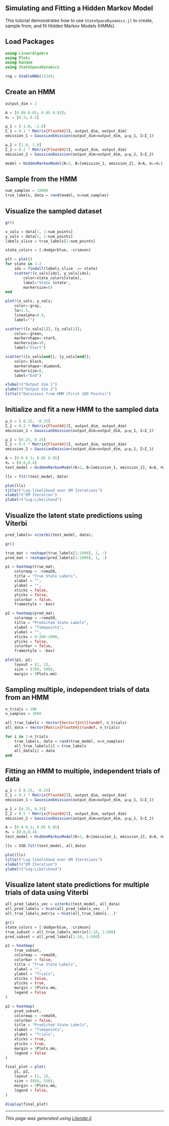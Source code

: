 ## Simulating and Fitting a Hidden Markov Model

This tutorial demonstrates how to use `StateSpaceDynamics.jl` to create, sample from, and fit Hidden
Markov Models (HMMs).

## Load Packages

````julia
using LinearAlgebra
using Plots
using Random
using StateSpaceDynamics
````

````julia
rng = StableRNG(1234);
````

## Create an HMM

````julia
output_dim = 2

A = [0.99 0.01; 0.05 0.95];
πₖ = [0.5; 0.5]

μ_1 = [-1.0, -1.0]
Σ_1 = 0.1 * Matrix{Float64}(I, output_dim, output_dim)
emission_1 = GaussianEmission(output_dim=output_dim, μ=μ_1, Σ=Σ_1)

μ_2 = [1.0, 1.0]
Σ_2 = 0.2 * Matrix{Float64}(I, output_dim, output_dim)
emission_2 = GaussianEmission(output_dim=output_dim, μ=μ_2, Σ=Σ_2)

model = HiddenMarkovModel(K=2, B=[emission_1, emission_2], A=A, πₖ=πₖ)
````

## Sample from the HMM

````julia
num_samples = 10000
true_labels, data = rand(model, n=num_samples)
````

## Visualize the sampled dataset

````julia
gr()

x_vals = data[1, 1:num_points]
y_vals = data[2, 1:num_points]
labels_slice = true_labels[1:num_points]

state_colors = [:dodgerblue, :crimson]

plt = plot()
for state in 1:2
    idx = findall(labels_slice .== state)
    scatter!(x_vals[idx], y_vals[idx];
        color=state_colors[state],
        label="State $state",
        markersize=6)
end

plot!(x_vals, y_vals;
    color=:gray,
    lw=1.5,
    linealpha=0.4,
    label="")

scatter!([x_vals[1]], [y_vals[1]];
    color=:green,
    markershape=:star5,
    markersize=10,
    label="Start")

scatter!([x_vals[end]], [y_vals[end]];
    color=:black,
    markershape=:diamond,
    markersize=8,
    label="End")

xlabel!("Output dim 1")
ylabel!("Output dim 2")
title!("Emissions from HMM (First 100 Points)")
````

## Initialize and fit a new HMM to the sampled data

````julia
μ_1 = [-0.25, -0.25]
Σ_1 = 0.3 * Matrix{Float64}(I, output_dim, output_dim)
emission_1 = GaussianEmission(output_dim=output_dim, μ=μ_1, Σ=Σ_1)

μ_2 = [0.25, 0.25]
Σ_2 = 0.5 * Matrix{Float64}(I, output_dim, output_dim)
emission_2 = GaussianEmission(output_dim=output_dim, μ=μ_1, Σ=Σ_1)

A = [0.8 0.2; 0.05 0.95]
πₖ = [0.6,0.4]
test_model = HiddenMarkovModel(K=2, B=[emission_1, emission_2], A=A, πₖ=πₖ)

lls = fit!(test_model, data)

plot(lls)
title!("Log-likelihood over EM Iterations")
xlabel!("EM Iteration")
ylabel!("Log-Likelihood")
````

## Visualize the latent state predictions using Viterbi

````julia
pred_labels= viterbi(test_model, data);

gr()

true_mat = reshape(true_labels[1:1000], 1, :)
pred_mat = reshape(pred_labels[1:1000], 1, :)

p1 = heatmap(true_mat;
    colormap = :roma50,
    title = "True State Labels",
    xlabel = "",
    ylabel = "",
    xticks = false,
    yticks = false,
    colorbar = false,
    framestyle = :box)

p2 = heatmap(pred_mat;
    colormap = :roma50,
    title = "Predicted State Labels",
    xlabel = "Timepoints",
    ylabel = "",
    xticks = 0:200:1000,
    yticks = false,
    colorbar = false,
    framestyle = :box)

plot(p1, p2;
    layout = (2, 1),
    size = (700, 500),
    margin = 5Plots.mm)
````

## Sampling multiple, independent trials of data from an HMM

````julia
n_trials = 100
n_samples = 1000

all_true_labels = Vector{Vector{Int}}(undef, n_trials)
all_data = Vector{Matrix{Float64}}(undef, n_trials)

for i in 1:n_trials
    true_labels, data = rand(true_model, n=n_samples)
    all_true_labels[i] = true_labels
    all_data[i] = data
end
````

## Fitting an HMM to multiple, independent trials of data

````julia
μ_1 = [-0.25, -0.25]
Σ_1 = 0.3 * Matrix{Float64}(I, output_dim, output_dim)
emission_1 = GaussianEmission(output_dim=output_dim, μ=μ_1, Σ=Σ_1)

μ_2 = [0.25, 0.25]
Σ_2 = 0.5 * Matrix{Float64}(I, output_dim, output_dim)
emission_2 = GaussianEmission(output_dim=output_dim, μ=μ_1, Σ=Σ_1)

A = [0.8 0.2; 0.05 0.95]
πₖ = [0.6,0.4]
test_model = HiddenMarkovModel(K=2, B=[emission_1, emission_2], A=A, πₖ=πₖ)

lls = SSD.fit!(test_model, all_data)

plot(lls)
title!("Log-likelihood over EM Iterations")
xlabel!("EM Iteration")
ylabel!("Log-Likelihood")
````

## Visualize latent state predictions for multiple trials of data using Viterbi

````julia
all_pred_labels_vec = viterbi(test_model, all_data)
all_pred_labels = hcat(all_pred_labels_vec...)'
all_true_labels_matrix = hcat(all_true_labels...)'

gr()
state_colors = [:dodgerblue, :crimson]
true_subset = all_true_labels_matrix[1:10, 1:500]
pred_subset = all_pred_labels[1:10, 1:500]

p1 = heatmap(
    true_subset,
    colormap = :roma50,
    colorbar = false,
    title = "True State Labels",
    xlabel = "",
    ylabel = "Trials",
    xticks = false,
    yticks = true,
    margin = 5Plots.mm,
    legend = false
)

p2 = heatmap(
    pred_subset,
    colormap = :roma50,
    colorbar = false,
    title = "Predicted State Labels",
    xlabel = "Timepoints",
    ylabel = "Trials",
    xticks = true,
    yticks = true,
    margin = 5Plots.mm,
    legend = false
)

final_plot = plot(
    p1, p2,
    layout = (2, 1),
    size = (850, 550),
    margin = 5Plots.mm,
    legend = false,
)

display(final_plot)
````

---

*This page was generated using [Literate.jl](https://github.com/fredrikekre/Literate.jl).*

